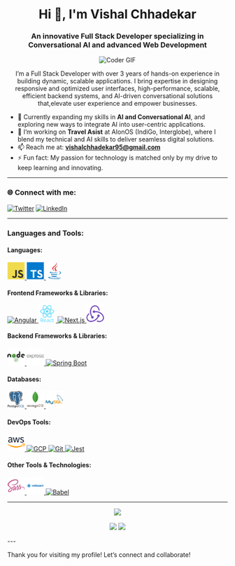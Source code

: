<h1 align="center">Hi 👋, I'm Vishal Chhadekar</h1>
<h3 align="center">An innovative Full Stack Developer specializing in Conversational AI and advanced Web Development</h3>

<p align="center">
<!--   <img src="https://via.placeholder.com/800x200.png?text=Welcome+to+Vishal's+GitHub+Profile!" alt="banner" width="800" /> -->
  <img alt="Coder GIF" height=250 width=350 src="https://images.squarespace-cdn.com/content/v1/5769fc401b631bab1addb2ab/1541580611624-TE64QGKRJG8SWAIUS7NS/ke17ZwdGBToddI8pDm48kPoswlzjSVMM-SxOp7CV59BZw-zPPgdn4jUwVcJE1ZvWQUxwkmyExglNqGp0IvTJZamWLI2zvYWH8K3-s_4yszcp2ryTI0HqTOaaUohrI8PI6FXy8c9PWtBlqAVlUS5izpdcIXDZqDYvprRqZ29Pw0o/coding-freak.gif" />
</p>

<p align="center">
  I’m a Full Stack Developer with over 3 years of hands-on experience in building dynamic, scalable applications. I bring expertise in designing responsive and optimized user interfaces, high-performance, scalable, efficient backend systems, and AI-driven conversational solutions that,elevate user experience and empower businesses.
</p>

- 🌱 Currently expanding my skills in **AI and Conversational AI**, and exploring new ways to integrate AI into user-centric applications.
- 🔭 I’m working on **Travel Asist** at AIonOS (IndiGo, Interglobe), where I blend my technical and AI skills to deliver seamless digital solutions.
- 📫 Reach me at: **vishalchhadekar95@gmail.com**
- ⚡ Fun fact: My passion for technology is matched only by my drive to keep learning and innovating.

---

<h3 align="left">🌐 Connect with me:</h3>
<p align="left">
  <a href="https://twitter.com/vishalchhadekar" target="_blank"><img align="center" src="https://raw.githubusercontent.com/rahuldkjain/github-profile-readme-generator/master/src/images/icons/Social/twitter.svg" alt="Twitter" height="30" width="40" /></a>
  <a href="https://linkedin.com/in/vishal-chhadekar-ba390a308" target="_blank"><img align="center" src="https://raw.githubusercontent.com/rahuldkjain/github-profile-readme-generator/master/src/images/icons/Social/linked-in-alt.svg" alt="LinkedIn" height="30" width="40" /></a>
</p>

---
  <h3 align="left">Languages and Tools:</h3>

<h4 align="left">Languages:</h4>
<p align="left"> 
  <a href="https://developer.mozilla.org/en-US/docs/Web/JavaScript" target="_blank" rel="noreferrer"> <img src="https://raw.githubusercontent.com/devicons/devicon/master/icons/javascript/javascript-original.svg" alt="JavaScript" width="40" height="40"/> </a>
  <a href="https://www.typescriptlang.org/" target="_blank" rel="noreferrer"> <img src="https://raw.githubusercontent.com/devicons/devicon/master/icons/typescript/typescript-original.svg" alt="TypeScript" width="40" height="40"/> </a>
  <a href="https://www.java.com" target="_blank" rel="noreferrer"> <img src="https://raw.githubusercontent.com/devicons/devicon/master/icons/java/java-original.svg" alt="Java" width="40" height="40"/> </a>
</p>

<h4 align="left">Frontend Frameworks & Libraries:</h4>
<p align="left">
  <a href="https://angular.io" target="_blank" rel="noreferrer"> <img src="https://angular.io/assets/images/logos/angular/angular.svg" alt="Angular" width="40" height="40"/> </a>
  <a href="https://reactjs.org/" target="_blank" rel="noreferrer"> <img src="https://raw.githubusercontent.com/devicons/devicon/master/icons/react/react-original-wordmark.svg" alt="React" width="40" height="40"/> </a>
  <a href="https://nextjs.org/" target="_blank" rel="noreferrer"> <img src="https://cdn.worldvectorlogo.com/logos/nextjs-2.svg" alt="Next.js" width="40" height="40"/> </a>
  <a href="https://redux.js.org" target="_blank" rel="noreferrer"> <img src="https://raw.githubusercontent.com/devicons/devicon/master/icons/redux/redux-original.svg" alt="Redux" width="40" height="40"/> </a>
</p>

<h4 align="left">Backend Frameworks & Libraries:</h4>
<p align="left">
  <a href="https://nodejs.org" target="_blank" rel="noreferrer"> <img src="https://raw.githubusercontent.com/devicons/devicon/master/icons/nodejs/nodejs-original-wordmark.svg" alt="Node.js" width="40" height="40"/> </a>
  <a href="https://expressjs.com" target="_blank" rel="noreferrer"> <img src="https://raw.githubusercontent.com/devicons/devicon/master/icons/express/express-original-wordmark.svg" alt="Express" width="40" height="40"/> </a>
  <a href="https://spring.io/" target="_blank" rel="noreferrer"> <img src="https://www.vectorlogo.zone/logos/springio/springio-icon.svg" alt="Spring Boot" width="40" height="40"/> </a>
</p>

<h4 align="left">Databases:</h4>
<p align="left">
  <a href="https://www.postgresql.org" target="_blank" rel="noreferrer"> <img src="https://raw.githubusercontent.com/devicons/devicon/master/icons/postgresql/postgresql-original-wordmark.svg" alt="PostgreSQL" width="40" height="40"/> </a>
  <a href="https://www.mongodb.com/" target="_blank" rel="noreferrer"> <img src="https://raw.githubusercontent.com/devicons/devicon/master/icons/mongodb/mongodb-original-wordmark.svg" alt="MongoDB" width="40" height="40"/> </a>
  <a href="https://www.mysql.com/" target="_blank" rel="noreferrer"> <img src="https://raw.githubusercontent.com/devicons/devicon/master/icons/mysql/mysql-original-wordmark.svg" alt="MySQL" width="40" height="40"/> </a>
</p>

<h4 align="left">DevOps Tools:</h4>
<p align="left">
  <a href="https://aws.amazon.com" target="_blank" rel="noreferrer"> <img src="https://raw.githubusercontent.com/devicons/devicon/master/icons/amazonwebservices/amazonwebservices-original-wordmark.svg" alt="AWS" width="40" height="40"/> </a>
  <a href="https://cloud.google.com" target="_blank" rel="noreferrer"> <img src="https://www.vectorlogo.zone/logos/google_cloud/google_cloud-icon.svg" alt="GCP" width="40" height="40"/> </a>
  <a href="https://git-scm.com/" target="_blank" rel="noreferrer"> <img src="https://www.vectorlogo.zone/logos/git-scm/git-scm-icon.svg" alt="Git" width="40" height="40"/> </a>
  <a href="https://jestjs.io" target="_blank" rel="noreferrer"> <img src="https://www.vectorlogo.zone/logos/jestjsio/jestjsio-icon.svg" alt="Jest" width="40" height="40"/> </a>
</p>

<h4 align="left">Other Tools & Technologies:</h4>
<p align="left">
  <a href="https://sass-lang.com" target="_blank" rel="noreferrer"> <img src="https://raw.githubusercontent.com/devicons/devicon/master/icons/sass/sass-original.svg" alt="Sass" width="40" height="40"/> </a>
  <a href="https://webpack.js.org" target="_blank" rel="noreferrer"> <img src="https://raw.githubusercontent.com/devicons/devicon/d00d0969292a6569d45b06d3f350f463a0107b0d/icons/webpack/webpack-original-wordmark.svg" alt="Webpack" width="40" height="40"/> </a>
  <a href="https://babeljs.io/" target="_blank" rel="noreferrer"> <img src="https://www.vectorlogo.zone/logos/babeljs/babeljs-icon.svg" alt="Babel" width="40" height="40"/> </a>
</p>

---
<p align="center">
   <img src="http://github-profile-summary-cards.vercel.app/api/cards/profile-details?username=VishalChhadekar&theme=algolia" width="800">
</p>
<p align="center">
  <img src="http://github-profile-summary-cards.vercel.app/api/cards/repos-per-language?username=VishalChhadekar&theme=algolia" width="400">
  <img src="http://github-profile-summary-cards.vercel.app/api/cards/most-commit-language?username=VishalChhadekar&theme=algolia" width="400">
</p>
---

Thank you for visiting my profile! Let’s connect and collaborate!
